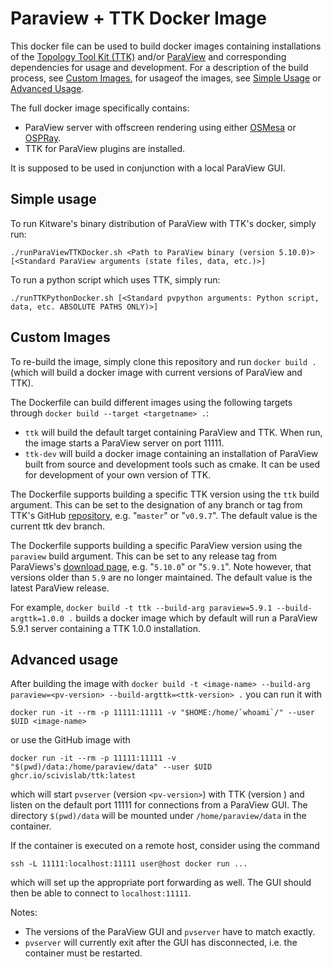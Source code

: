 # Paraview + TTK Docker Image

This docker file can be used to build docker images containing installations of the [Topology Tool Kit (TTK)](http://topology-tool-kit.github.io) and/or [ParaView](http://www.paraview.org) and corresponding dependencies for usage and development. For a description of the build process, see [Custom Images](##custom-images), for usageof the images, see [Simple Usage](##simple-usage) or [Advanced Usage](##advanced-usage).

The full docker image specifically contains:

- ParaView server with offscreen rendering using either [OSMesa](http://www.mesa3d.org/osmesa.html) or [OSPRay](http://www.ospray.org).
- TTK for ParaView plugins are installed.

It is supposed to be used in conjunction with a local ParaView GUI.

## Simple usage

To run Kitware's binary distribution of ParaView with TTK's docker, simply run:

```
./runParaViewTTKDocker.sh <Path to ParaView binary (version 5.10.0)> [<Standard ParaView arguments (state files, data, etc.)>]
```

To run a python script which uses TTK, simply run:

```
./runTTKPythonDocker.sh [<Standard pvpython arguments: Python script, data, etc. ABSOLUTE PATHS ONLY)>]
```

## Custom Images

To re-build the image, simply clone this repository and run `docker build .` (which will build a docker image with current versions of ParaView and TTK).

The Dockerfile can build different images using the following targets through `docker build --target <targetname> .`:
- `ttk` will build the default target containing ParaView and TTK. When run, the image starts a ParaView server on port 11111.
- `ttk-dev` will build a docker image containing an installation of ParaView built from source and development tools such as cmake. It can be used for development of your own version of TTK.

The Dockerfile supports building a specific TTK version using the `ttk` build argument. This can be set to the designation of any branch or tag from TTK's GitHub [repository](https://github.com/topology-tool-kit/ttk), e.g. "`master`" or "`v0.9.7`". The default value is the current ttk dev branch.

The Dockerfile supports building a specific ParaView version using the `paraview` build argument. This can be set to any release tag from ParaViews's [download page](https://www.paraview.org/download/), e.g. "`5.10.0`" or "`5.9.1`". Note however, that versions older than `5.9` are no longer maintained. The default value is the latest ParaView release.

For example, `docker build -t ttk --build-arg paraview=5.9.1 --build-argttk=1.0.0 .` builds a docker image which by default will run a ParaView 5.9.1 server containing a TTK 1.0.0 installation.

## Advanced usage

After building the image with `docker build -t <image-name> --build-arg paraview=<pv-version> --build-argttk=<ttk-version> .` you can run it with
```
docker run -it --rm -p 11111:11111 -v "$HOME:/home/`whoami`/" --user $UID <image-name>
```
or use the GitHub image with 
```
docker run -it --rm -p 11111:11111 -v "$(pwd)/data:/home/paraview/data" --user $UID ghcr.io/scivislab/ttk:latest
```

which will start `pvserver` (version `<pv-version>`) with TTK (version <ttk-version>) and listen on the default port 11111 for connections from a ParaView GUI. The directory `$(pwd)/data` will be mounted under `/home/paraview/data` in the container.

If the container is executed on a remote host, consider using the command
```
ssh -L 11111:localhost:11111 user@host docker run ...
```
which will set up the appropriate port forwarding as well. The GUI should then be able to connect to `localhost:11111`.

Notes:
- The versions of the ParaView GUI and `pvserver` have to match exactly.
- `pvserver` will currently exit after the GUI has disconnected, i.e. the container must be restarted.
